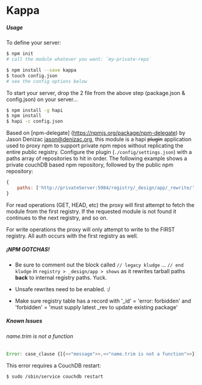 Kappa
======

##### Usage
To define your server:
```bash
$ npm init
# call the module whatever you want: `my-private-repo`

$ npm install --save kappa
$ touch config.json
# see the config options below
```

To start your server, drop the 2 file from the above step (package.json & config.json) on your server...
```bash
$ npm install -g hapi
$ npm install
$ hapi -c config.json
```



Based on [npm-delegate] (https://npmjs.org/package/npm-delegate) by Jason Denizac <jason@denizac.org>, this module
is a hapi ~~plugin~~ application used to proxy npm to support private npm repos without replicating the entire public registry.
Configure the plugin (`./config/settings.json`) with a paths array of repositories to hit in order. The following example shows
a private couchDB based npm repository, followed by the public npm repository:


```javascript
{
    paths: ['http://privateServer:5984/registry/_design/app/_rewrite/', 'http://registry.npmjs.org/']
}
```

For read operations (GET, HEAD, etc) the proxy will first attempt to fetch the module from the first registry.
If the requested module is not found it continues to the next registry, and so on.

For write operations the proxy will only attempt to write to the FIRST registry. All auth occurs with the first registry as well.



##### **¡NPM GOTCHAS!**
- Be sure to comment out the block called `// legacy kludge` ... `// end kludge` in
`registry > _design/app > shows` as it rewrites tarball paths **back** to internal registry paths. Yuck.

- Unsafe rewrites need to be enabled. :/

- Make sure registry table has a record with '_id' = 'error: forbidden' and 'forbidden' = 'must supply latest _rev to update existing package'


##### Known Issues
###### name.trim is not a function
```javascript
Error: case_clause {[{<<"message">>,<<"name.trim is not a function">>}]}
```
This error requires a CouchDB restart:
```bash
$ sudo /sbin/service couchdb restart
```

